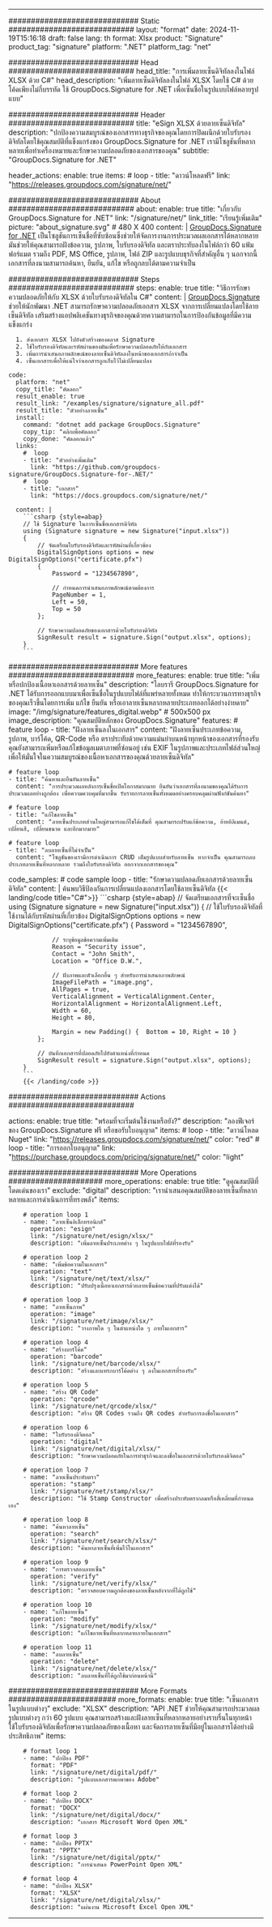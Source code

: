 



---
############################# Static ############################
layout: "format"
date:  2024-11-19T15:16:18
draft: false
lang: th
format: Xlsx
product: "Signature"
product_tag: "signature"
platform: ".NET"
platform_tag: "net"

############################# Head ############################
head_title: "การเพิ่มลายเซ็นดิจิทัลลงในไฟล์ XLSX ด้วย C#"
head_description: "เพิ่มลายเซ็นดิจิทัลลงในไฟล์ XLSX โดยใช้ C# ด้วยโค้ดเพียงไม่กี่บรรทัด ใช้ GroupDocs.Signature for .NET เพื่อเซ็นชื่อในรูปแบบไฟล์หลายรูปแบบ"

############################# Header ############################
title: "eSign XLSX ด้วยลายเซ็นดิจิทัล" 
description: "ปกป้องความสมบูรณ์ของเอกสารทางธุรกิจของคุณโดยการปิดผนึกด้วยใบรับรองดิจิทัลโดยใช้คุณสมบัติที่แข็งแกร่งของ GroupDocs.Signature for .NET เรามีโซลูชันที่หลากหลายเพื่อทำเครื่องหมายและรักษาความปลอดภัยของเอกสารของคุณ"
subtitle: "GroupDocs.Signature for .NET" 

header_actions:
  enable: true
  items:
    #  loop
    - title: "ดาวน์โหลดฟรี"
      link: "https://releases.groupdocs.com/signature/net/"
      
############################# About ############################
about:
    enable: true
    title: "เกี่ยวกับ GroupDocs.Signature for .NET"
    link: "/signature/net/"
    link_title: "เรียนรู้เพิ่มเติม"
    picture: "about_signature.svg" # 480 X 400
    content: |
       [GroupDocs.Signature for .NET](/signature/net/) เป็นโซลูชันการเซ็นชื่อที่ซับซ้อนซึ่งช่วยให้จัดการงานการประมวลผลเอกสารได้หลากหลาย มันช่วยให้คุณสามารถฝังข้อความ, รูปภาพ, ใบรับรองดิจิทัล และตราประทับลงในไฟล์กว่า 60 แฟ้มฟอร์แมต รวมถึง PDF, MS Office, รูปภาพ, ไฟล์ ZIP และรูปแบบธุรกิจที่สำคัญอื่น ๆ นอกจากนี้ เอกสารที่ลงนามสามารถค้นหา, ยืนยัน, แก้ไข หรือถูกลบได้ตามความจำเป็น

############################# Steps ############################
steps:
    enable: true
    title: "วิธีการรักษาความปลอดภัยให้กับ XLSX ด้วยใบรับรองดิจิทัลใน C#"
    content: |
      [GroupDocs.Signature](/signature/net/) ช่วยให้นักพัฒนา .NET สามารถรักษาความปลอดภัยเอกสาร XLSX จากการเปลี่ยนแปลงโดยใช้ลายเซ็นดิจิทัล เสริมสร้างแอปพลิเคชันทางธุรกิจของคุณด้วยความสามารถในการป้องกันข้อมูลที่มีความแข็งแกร่ง
      
      1. ส่งเอกสาร XLSX ไปยังตัวสร้างของคลาส Signature
      2. ใช้ใบรับรองดิจิทัลและรหัสผ่านของมันเพื่อรักษาความปลอดภัยให้กับเอกสาร
      3. เพิ่มการนำเสนอภาพลักษณ์ของลายเซ็นดิจิทัลลงในหน้าของเอกสารถ้าจำเป็น
      4. เซ็นเอกสารเพื่อให้แน่ใจว่าเอกสารถูกเก็บไว้ไม่เปลี่ยนแปลง
   
    code:
      platform: "net"
      copy_title: "คัดลอก"
      result_enable: true
      result_link: "/examples/signature/signature_all.pdf"
      result_title: "ตัวอย่างลายเซ็น"
      install:
        command: "dotnet add package GroupDocs.Signature"
        copy_tip: "คลิกเพื่อคัดลอก"
        copy_done: "คัดลอกแล้ว"
      links:
        #  loop
        - title: "ตัวอย่างเพิ่มเติม"
          link: "https://github.com/groupdocs-signature/GroupDocs.Signature-for-.NET/"
        #  loop
        - title: "เอกสาร"
          link: "https://docs.groupdocs.com/signature/net/"
          
      content: |
        ```csharp {style=abap}
        // ใช้ Signature ในการเซ็นชื่อเอกสารดิจิทัล
        using (Signature signature = new Signature("input.xlsx"))
        {
            // จัดเตรียมใบรับรองดิจิทัลและรหัสผ่านที่เกี่ยวข้อง
            DigitalSignOptions options = new DigitalSignOptions("certificate.pfx")
            {
                Password = "1234567890",

                // กำหนดการนำเสนอภาพลักษณ์ตามต้องการ
                PageNumber = 1,
                Left = 50,
                Top = 50
            };

            // รักษาความปลอดภัยของเอกสารด้วยใบรับรองดิจิทัล
            SignResult result = signature.Sign("output.xlsx", options);
        }
        ```            

############################# More features ############################
more_features:
  enable: true
  title: "เพิ่มหรือปกป้องเนื้อหาเอกสารด้วยลายเซ็น"
  description: "ไลบรารี GroupDocs.Signature for .NET ได้รับการออกแบบมาเพื่อเซ็นชื่อในรูปแบบไฟล์ที่แพร่หลายทั้งหมด ทำให้กระบวนการทางธุรกิจของคุณเร็วขึ้นโดยการเพิ่ม แก้ไข ยืนยัน หรือเอาลายเซ็นหลากหลายประเภทออกได้อย่างง่ายดาย"
  image: "/img/signature/features_digital.webp" # 500x500 px
  image_description: "คุณสมบัติหลักของ GroupDocs.Signature"
  features:
    # feature loop
    - title: "ฝังลายเซ็นลงในเอกสาร"
      content: "ฝังลายเซ็นประเภทข้อความ, รูปภาพ, บาร์โค้ด, QR-Code หรือ ตราประทับด้วยความแม่นยำบนหน้าทุกหน้าของเอกสารที่รองรับ คุณยังสามารถเพิ่มหรือแก้ไขข้อมูลเมตาภาพที่ซ่อนอยู่ เช่น EXIF ในรูปภาพและประเภทไฟล์ส่วนใหญ่ เพื่อให้มั่นใจในความสมบูรณ์ของเนื้อหาเอกสารของคุณด้วยลายเซ็นดิจิทัล"

    # feature loop
    - title: "ค้นหาและยืนยันลายเซ็น"
      content: "การประมวลผลหลังการเซ็นชื่อเปิดโอกาสมากมาย ยืนยันว่าเอกสารที่ลงนามของคุณได้รับการประมวลผลอย่างถูกต้อง เพื่อความควบคุมที่มากขึ้น รับรายการลายเซ็นทั้งหมดอย่างครอบคลุมผ่านฟังก์ชันค้นหา"

    # feature loop
    - title: "แก้ไขลายเซ็น"
      content: "ลายเซ็นประเภทส่วนใหญ่สามารถแก้ไขได้เต็มที่ คุณสามารถปรับแก้ข้อความ, ย้ายอิลิเมนต์, เปลี่ยนสี, เปลี่ยนขนาด และอีกมากมาย"

    # feature loop
    - title: "ลบลายเซ็นที่ไม่จำเป็น"
      content: "โซลูชันของเรามีการดำเนินการ CRUD เต็มรูปแบบสำหรับลายเซ็น หากจำเป็น คุณสามารถลบประเภทลายเซ็นที่หลากหลาย รวมถึงใบรับรองดิจิทัล ออกจากเอกสารของคุณ"
      
  code_samples:
    # code sample loop
    - title: "รักษาความปลอดภัยเอกสารด้วยลายเซ็นดิจิทัล"
      content: |
        ค้นพบวิธีป้องกันการเปลี่ยนแปลงเอกสารโดยใช้ลายเซ็นดิจิทัล
        {{< landing/code title="C#">}}
        ```csharp {style=abap}
        // จัดเตรียมเอกสารที่จะเซ็นชื่อ
        using (Signature signature = new Signature("input.xlsx"))
        {
            // ใช้ใบรับรองดิจิทัลที่ใช้งานได้กับรหัสผ่านที่เกี่ยวข้อง
            DigitalSignOptions options = new DigitalSignOptions("certificate.pfx")
            {
                Password = "1234567890",

                // ระบุข้อมูลข้อความเพิ่มเติม
                Reason = "Security issue",
                Contact = "John Smith",
                Location = "Office D.W.",

                // ฝังภาพและตัวเลือกอื่น ๆ สำหรับการนำเสนอภาพลักษณ์
                ImageFilePath = "image.png",
                AllPages = true,
                VerticalAlignment = VerticalAlignment.Center,
                HorizontalAlignment = HorizontalAlignment.Left,
                Width = 60,
                Height = 80,

                Margin = new Padding() {  Bottom = 10, Right = 10 }
            };

            // บันทึกเอกสารที่ปลอดภัยไปยังตำแหน่งที่กำหนด
            SignResult result = signature.Sign("output.xlsx", options);
        }
        ```
        {{< /landing/code >}}


############################# Actions ############################

actions:
  enable: true
  title: "พร้อมที่จะเริ่มต้นใช้งานหรือยัง?"
  description: "ลองฟีเจอร์ของ GroupDocs.Signature ฟรี หรือขอรับใบอนุญาต"
  items:
    #  loop
    - title: "ดาวน์โหลด Nuget"
      link: "https://releases.groupdocs.com/signature/net/"
      color: "red"
        #  loop
    - title: "การออกใบอนุญาต"
      link: "https://purchase.groupdocs.com/pricing/signature/net/"
      color: "light"


############################# More Operations #####################
more_operations:
    enable: true
    title: "ดูคุณสมบัติที่โดดเด่นของเรา"
    exclude: "digital"
    description: "เรานำเสนอคุณสมบัติของลายเซ็นที่หลากหลายและการดำเนินการที่ทรงพลัง"
    items: 
          
        # operation loop 1
        - name: "ลายเซ็นอิเล็กทรอนิกส์"
          operation: "esign"
          link: "/signature/net/esign/xlsx/"
          description: "เพิ่มลายเซ็นประเภทต่าง ๆ ในรูปแบบไฟล์ที่รองรับ"

        # operation loop 2
        - name: "เพิ่มข้อความในเอกสาร"
          operation: "text"
          link: "/signature/net/text/xlsx/"
          description: "ปรับปรุงเนื้อหาเอกสารด้วยลายเซ็นข้อความที่ปรับแต่งได้"

        # operation loop 3
        - name: "ลายเซ็นภาพ"
          operation: "image"
          link: "/signature/net/image/xlsx/"
          description: "วางภาพใด ๆ ในตำแหน่งใด ๆ ภายในเอกสาร"

        # operation loop 4
        - name: "สร้างบาร์โค้ด"
          operation: "barcode"
          link: "/signature/net/barcode/xlsx/"
          description: "สร้างและแทรกบาร์โค้ดต่าง ๆ ลงในเอกสารที่รองรับ"

        # operation loop 5
        - name: "สร้าง QR Code"
          operation: "qrcode"
          link: "/signature/net/qrcode/xlsx/"
          description: "สร้าง QR Codes รวมถึง QR codes สำหรับการลงชื่อในเอกสาร"
          
        # operation loop 6
        - name: "ใบรับรองดิจิตอล"
          operation: "digital"
          link: "/signature/net/digital/xlsx/"
          description: "รักษาความปลอดภัยในการทำธุรกิจและลงชื่อในเอกสารด้วยใบรับรองดิจิตอล"

        # operation loop 7
        - name: "ลายเซ็นประทับตรา"
          operation: "stamp"
          link: "/signature/net/stamp/xlsx/"
          description: "ใช้ Stamp Constructor เพื่อสร้างประทับตรากลมหรือสี่เหลี่ยมที่กำหนดเอง"
          
        # operation loop 8
        - name: "ค้นหาลายเซ็น"
          operation: "search"
          link: "/signature/net/search/xlsx/"
          description: "ค้นหาลายเซ็นที่เพิ่มไว้ในเอกสาร"
          
        # operation loop 9
        - name: "การตรวจสอบลายเซ็น"
          operation: "verify"
          link: "/signature/net/verify/xlsx/"
          description: "ตรวจสอบความถูกต้องของลายเซ็นหลังจากที่ได้ถูกใช้"
          
        # operation loop 10
        - name: "แก้ไขลายเซ็น"
          operation: "modify"
          link: "/signature/net/modify/xlsx/"
          description: "แก้ไขลายเซ็นที่หลากหลายภายในเอกสาร"
          
        # operation loop 11
        - name: "ลบลายเซ็น"
          operation: "delete"
          link: "/signature/net/delete/xlsx/"
          description: "ลบลายเซ็นที่ได้ถูกใช้มาก่อนหน้านี้"
          
############################# More Formats ########################
more_formats:
    enable: true
    title: "เซ็นเอกสารในรูปแบบต่างๆ"
    exclude: "XLSX"
    description: "API .NET ช่วยให้คุณสามารถประมวลผลรูปแบบต่างๆ กว่า 60 รูปแบบ คุณสามารถสร้างและฝังลายเซ็นที่หลากหลายอย่างราบรื่นในทุกหน้า ใช้ใบรับรองดิจิทัลเพื่อรักษาความปลอดภัยของเนื้อหา และจัดการลายเซ็นที่มีอยู่ในเอกสารได้อย่างมีประสิทธิภาพ"
    items: 
          
        # format loop 1
        - name: "ปกป้อง PDF"
          format: "PDF"
          link: "/signature/net/digital/pdf/"
          description: "รูปแบบเอกสารพกพาของ Adobe"
          
        # format loop 2
        - name: "ปกป้อง DOCX"
          format: "DOCX"
          link: "/signature/net/digital/docx/"
          description: "เอกสาร Microsoft Word Open XML"
          
        # format loop 3
        - name: "ปกป้อง PPTX"
          format: "PPTX"
          link: "/signature/net/digital/pptx/"
          description: "การนำเสนอ PowerPoint Open XML"
          
        # format loop 4
        - name: "ปกป้อง XLSX"
          format: "XLSX"
          link: "/signature/net/digital/xlsx/"
          description: "แผ่นงาน Microsoft Excel Open XML"


          

---